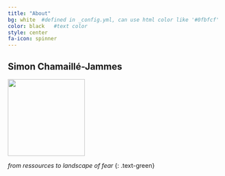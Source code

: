 ```yaml
---
title: "About"
bg: white  #defined in _config.yml, can use html color like '#0fbfcf'
color: black   #text color
style: center
fa-icon: spinner
---
```


## Simon Chamaillé-Jammes

<img src="{{site.image_path}}/me.jpg" width="180" height="180" /> 

*from ressources to landscape of fear*
{: .text-green}

